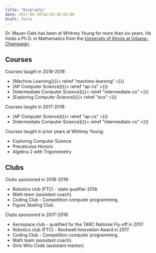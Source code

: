 ```yaml
---
title: "Biography"
date: 2017-09-10T16:59:58-05:00
draft: false
---
```


Dr. Mauer-Oats has been at Whitney Young for more than six years. He
holds a Ph.D. in Mathematics from the [University of Illinois at
Urbana-Champaign](http://www.math.uiuc.edu). 

## Courses

Courses taught in 2018-2019:

* [Machine Learning]({{< relref "machine-learning" >}})
* [AP Computer Science]({{< relref "ap-cs" >}})
* [Intermediate Computer Science]({{< relref "intermediate-cs" >}})
* [Exploring Computer Science]({{< relref "ecs" >}})

Courses taught in 2017-2018:

* [AP Computer Science]({{< relref "ap-cs" >}})
* [Intermediate Computer Science]({{< relref "intermediate-cs" >}})

Courses taught in prior years at Whitney Young:

* Exploring Computer Science
* Precalculus Honors
* Algebra 2 with Trigonometry

## Clubs

Clubs sponsored in 2018-2019:

* Robotics club (FTC) - state qualifier 2018.
* Math team (assistant coach).
* Coding Club - Competition computer programming.
* Figure Skating Club.

Clubs sponsored in 2017-2018:

* Aerospace club - qualified for the TARC National Fly-off in 2017.
* Robotics club (FTC) - Rockwell Innovation Award in 2017.
* Coding Club - Competition computer programming. 
* Math team (assistant coach).
* Girls Who Code (assistant mentor).


